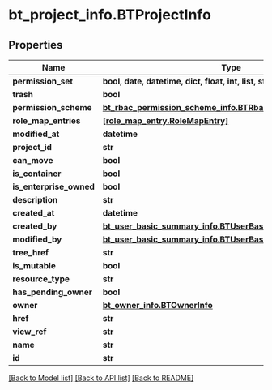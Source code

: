 # bt_project_info.BTProjectInfo

## Properties
Name | Type | Description | Notes
------------ | ------------- | ------------- | -------------
**permission_set** | **bool, date, datetime, dict, float, int, list, str** |  | [optional] 
**trash** | **bool** |  | [optional] 
**permission_scheme** | [**bt_rbac_permission_scheme_info.BTRbacPermissionSchemeInfo**](BTRbacPermissionSchemeInfo.md) |  | [optional] 
**role_map_entries** | [**[role_map_entry.RoleMapEntry]**](RoleMapEntry.md) |  | [optional] 
**modified_at** | **datetime** |  | [optional] 
**project_id** | **str** |  | [optional] 
**can_move** | **bool** |  | [optional] 
**is_container** | **bool** |  | [optional] 
**is_enterprise_owned** | **bool** |  | [optional] 
**description** | **str** |  | [optional] 
**created_at** | **datetime** |  | [optional] 
**created_by** | [**bt_user_basic_summary_info.BTUserBasicSummaryInfo**](BTUserBasicSummaryInfo.md) |  | [optional] 
**modified_by** | [**bt_user_basic_summary_info.BTUserBasicSummaryInfo**](BTUserBasicSummaryInfo.md) |  | [optional] 
**tree_href** | **str** |  | [optional] 
**is_mutable** | **bool** |  | [optional] 
**resource_type** | **str** |  | [optional] 
**has_pending_owner** | **bool** |  | [optional] 
**owner** | [**bt_owner_info.BTOwnerInfo**](BTOwnerInfo.md) |  | [optional] 
**href** | **str** |  | [optional] 
**view_ref** | **str** |  | [optional] 
**name** | **str** |  | [optional] 
**id** | **str** |  | [optional] 

[[Back to Model list]](../README.md#documentation-for-models) [[Back to API list]](../README.md#documentation-for-api-endpoints) [[Back to README]](../README.md)


